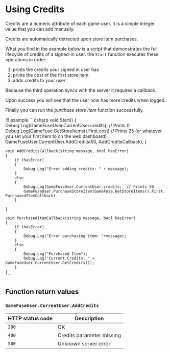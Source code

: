 # Using Credits

Credits are a numeric attribute of each game user. It is a simple integer value
that you can add manually.

Credits are automatically detracted upon store item purchases.

What you find in the example below is a script that demonstrates the full
lifecycle of credits of a signed-in user.  the `Start` function executes
these operations in order:

1. prints the credits your signed in user has
2. prints the cost of the first store item
3. adds credits to your user

Because the third operation syncs with the server it requires a callback.

Upon success you will see that the user now has more credits when logged. 

Finally you can run the *purchase store item* function successfully.

!!! example
    ```csharp
    void Start()
    {
        Debug.Log(GameFuseUser.CurrentUser.credits);  // Prints 0
        Debug.Log(GameFuse.GetStoreItems().First.cost) // Prints 25 (or whatever you set your first item to on the web dashboard)
        GameFuseUser.CurrentUser.AddCredits(50, AddCreditsCallback);
    }

    void AddCreditsCallback(string message, bool hasError)
    {
        if (hasError)
        {
            Debug.Log("Error adding credits: " + message);
        }
        else
        {
            Debug.Log(GameFuseUser.CurrentUser.credits;  // Prints 50
            GameFuseUser.PurchaseStoreItem(GameFuse.GetStoreItems().First, PurchasedItemCallback)
        }

    }

    void PurchasedItemCallback(string message, bool hasError)
    {
        if (hasError)
        {
            Debug.Log("Error purchasing item: "+message);
        }
        else
        {
            Debug.Log("Purchased Item");
            Debug.Log("Current Credits: " + GameFuseUser.CurrentUser.GetCredits());
        }
    }
    ```

## Function return values

### `GameFuseUser.CurrentUser.AddCredits`

| HTTP status code | Description |
|------------------|-------------|
| `200`            | OK |
| `400`            | Credits parameter missing |
| `500`            | Unknown server error |
